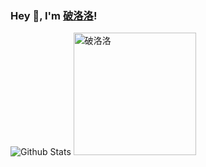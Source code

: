 ### Hey 👋, I'm [破洛洛](https://plldds.me)!

![Github Stats](https://github-readme-stats.vercel.app/api?username=plldds&show_icons=true) <img src="https://plldds.me/assets/images/qrcode.jpg" alt="破洛洛" width= "196px" height="196px" >
<!--
**plldds/plldds** is a ✨ _special_ ✨ repository because its `README.md` (this file) appears on your GitHub profile.
Here are some ideas to get you started:
- 🔭 I’m currently working on ...
- 🌱 I’m currently learning ...
- 👯 I’m looking to collaborate on ...
- 🤔 I’m looking for help with ...
- 💬 Ask me about ...
- 📫 How to reach me: ...
- 😄 Pronouns: ...
- ⚡ Fun fact: ...
-->
